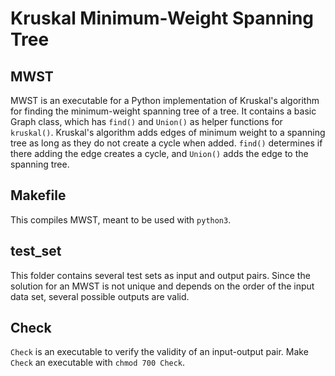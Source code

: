 # Kruskal Minimum-Weight Spanning Tree

## MWST
MWST is an executable for a Python implementation of Kruskal's algorithm for finding the minimum-weight spanning tree of a tree. It contains a basic Graph class, which has `find()` and `Union()` as helper functions for `kruskal()`. Kruskal's algorithm adds edges of minimum weight to a spanning tree as long as they do not create a cycle when added. `find()` determines if there adding the edge creates a cycle, and `Union()` adds the edge to the spanning tree.

## Makefile
This compiles MWST, meant to be used with `python3`.

## test_set
This folder contains several test sets as input and output pairs. Since the solution for an MWST is not unique and depends on the order of the input data set, several possible outputs are valid.

## Check
`Check` is an executable to verify the validity of an input-output pair. Make `Check` an executable with `chmod 700 Check`.
